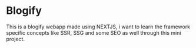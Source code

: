 # Blogify
This is a blogify webapp made using NEXTJS, i want to learn the framework specific concepts like SSR, SSG and some SEO as well through this mini project.

